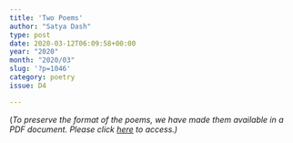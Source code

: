 ```yaml
---
title: 'Two Poems'
author: "Satya Dash"
type: post
date: 2020-03-12T06:09:58+00:00
year: "2020"
month: "2020/03"
slug: '?p=1046'
category: poetry
issue: D4

---
```

(_To preserve the format of the poems, we have made them available in a PDF document._ __Please click_ [here][1] _to access.)__

 [1]: http://bombayliterarymagazine.com/wp-content/uploads/2020/03/TBLM_Two-Poems_Satya-Dash-Google-Docs.pdf
